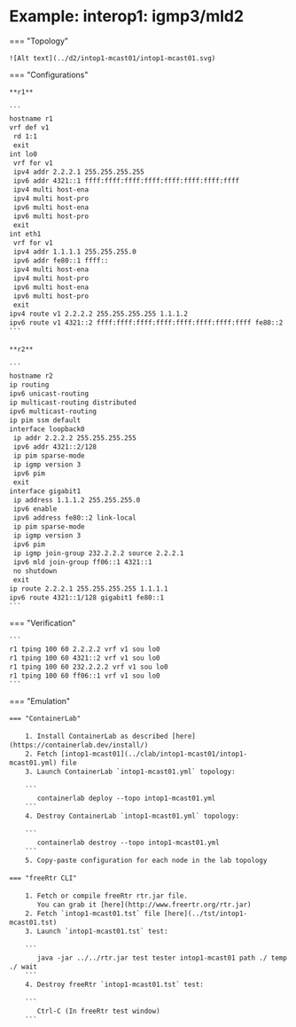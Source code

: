 # Example: interop1: igmp3/mld2

=== "Topology"

    ![Alt text](../d2/intop1-mcast01/intop1-mcast01.svg)

=== "Configurations"

    **r1**

    ```
    hostname r1
    vrf def v1
     rd 1:1
     exit
    int lo0
     vrf for v1
     ipv4 addr 2.2.2.1 255.255.255.255
     ipv6 addr 4321::1 ffff:ffff:ffff:ffff:ffff:ffff:ffff:ffff
     ipv4 multi host-ena
     ipv4 multi host-pro
     ipv6 multi host-ena
     ipv6 multi host-pro
     exit
    int eth1
     vrf for v1
     ipv4 addr 1.1.1.1 255.255.255.0
     ipv6 addr fe80::1 ffff::
     ipv4 multi host-ena
     ipv4 multi host-pro
     ipv6 multi host-ena
     ipv6 multi host-pro
     exit
    ipv4 route v1 2.2.2.2 255.255.255.255 1.1.1.2
    ipv6 route v1 4321::2 ffff:ffff:ffff:ffff:ffff:ffff:ffff:ffff fe80::2
    ```

    **r2**

    ```
    hostname r2
    ip routing
    ipv6 unicast-routing
    ip multicast-routing distributed
    ipv6 multicast-routing
    ip pim ssm default
    interface loopback0
     ip addr 2.2.2.2 255.255.255.255
     ipv6 addr 4321::2/128
     ip pim sparse-mode
     ip igmp version 3
     ipv6 pim
     exit
    interface gigabit1
     ip address 1.1.1.2 255.255.255.0
     ipv6 enable
     ipv6 address fe80::2 link-local
     ip pim sparse-mode
     ip igmp version 3
     ipv6 pim
     ip igmp join-group 232.2.2.2 source 2.2.2.1
     ipv6 mld join-group ff06::1 4321::1
     no shutdown
     exit
    ip route 2.2.2.1 255.255.255.255 1.1.1.1
    ipv6 route 4321::1/128 gigabit1 fe80::1
    ```

=== "Verification"

    ```
    r1 tping 100 60 2.2.2.2 vrf v1 sou lo0
    r1 tping 100 60 4321::2 vrf v1 sou lo0
    r1 tping 100 60 232.2.2.2 vrf v1 sou lo0
    r1 tping 100 60 ff06::1 vrf v1 sou lo0
    ```

=== "Emulation"

    === "ContainerLab"

        1. Install ContainerLab as described [here](https://containerlab.dev/install/)  
        2. Fetch [intop1-mcast01](../clab/intop1-mcast01/intop1-mcast01.yml) file  
        3. Launch ContainerLab `intop1-mcast01.yml` topology:  

        ```
           containerlab deploy --topo intop1-mcast01.yml  
        ```
        4. Destroy ContainerLab `intop1-mcast01.yml` topology:  

        ```
           containerlab destroy --topo intop1-mcast01.yml  
        ```
        5. Copy-paste configuration for each node in the lab topology

    === "freeRtr CLI"

        1. Fetch or compile freeRtr rtr.jar file.  
           You can grab it [here](http://www.freertr.org/rtr.jar)  
        2. Fetch `intop1-mcast01.tst` file [here](../tst/intop1-mcast01.tst)  
        3. Launch `intop1-mcast01.tst` test:  

        ```
           java -jar ../../rtr.jar test tester intop1-mcast01 path ./ temp ./ wait
        ```
        4. Destroy freeRtr `intop1-mcast01.tst` test:  

        ```
           Ctrl-C (In freeRtr test window)
        ```

